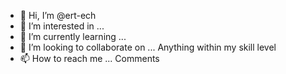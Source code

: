 - 👋 Hi, I’m @ert-ech
- 👀 I’m interested in ...
- 🌱 I’m currently learning ...
- 💞️ I’m looking to collaborate on ... Anything within my skill level
- 📫 How to reach me ... Comments

<!---
ert-ech/ert-ech is a ✨ special ✨ repository because its `README.md` (this file) appears on your GitHub profile.
You can click the Preview link to take a look at your changes.
--->

